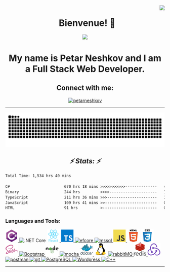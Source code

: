 <img align="right" src="https://komarev.com/ghpvc/?username=petarneshkov&style=flat-the-badge&base=500">
<h1 align="center">&nbsp; Bienvenue!&nbsp;👋 </h1>

<p align="center"><img src="https://media.giphy.com/media/Nx0rz3jtxtEre/giphy.gif" /></p>
<h1 align="center">My name is Petar Neshkov and I am a Full Stack Web Developer.</h1>

<h2 align="center">Connect with me:</h3>
<p align="center">
<a href="https://www.linkedin.com/in/petar-neshkov/" target="blank"><img align="center" src="https://raw.githubusercontent.com/rahuldkjain/github-profile-readme-generator/master/src/images/icons/Social/linked-in-alt.svg" alt="petarneshkov" height="70" width="150" /></a>
</p>
<hr/>

<div align="center">
    <img align="center" alt="github-snake" src="https://raw.githubusercontent.com/petarNeshkov/PetarNeshkov/output/github-contribution-grid-snake-dark.svg" />
</div>

<h2 align="center"><i>⚡ Stats: ⚡</i></h2>

<!--START_SECTION:waka-->

```txt
Total Time: 1,534 hrs 40 mins

C#                        670 hrs 18 mins >>>>>>>>>>>--------------   42.14 %
Binary                    244 hrs         >>>>---------------------   15.34 %
TypeScript                211 hrs 36 mins >>>----------------------   13.30 %
JavaScript                109 hrs 41 mins >>-----------------------   06.90 %
HTML                      91 hrs          >------------------------   05.72 %
```

<!--END_SECTION:waka-->

<h3 align="left">Languages and Tools:</h3>
<p align="left">  
<a href="https://www.w3schools.com/cs/" target="_blank" rel="noreferrer"> <img src="https://raw.githubusercontent.com/devicons/devicon/master/icons/csharp/csharp-original.svg" alt="csharp" width="40" height="40" title="CSharp"/> </a>
<img width="40" src="https://user-images.githubusercontent.com/25181517/121405754-b4f48f80-c95d-11eb-8893-fc325bde617f.png" alt=".NET Core" title=".NET Core"/>
<a href="https://reactjs.org/" target="_blank" rel="noreferrer"> <img src="https://raw.githubusercontent.com/devicons/devicon/master/icons/react/react-original-wordmark.svg" alt="react" width="40" height="40" title="React"/> </a> 
<a href="https://www.typescriptlang.org/" target="_blank" rel="noreferrer"> <img src="https://raw.githubusercontent.com/devicons/devicon/master/icons/typescript/typescript-original.svg" alt="typescript" width="40" height="40" title="TypeScript"/> </a> 
<a href="https://learn.microsoft.com/en-us/ef/" target="_blank" rel="noreferrer"> <img src="https://raw.githubusercontent.com/campusMVP/dotnetCoreLogoPack/master/Entity%20Framework%20Core/Bitmap%20RGB/Bitmap-MEDIUM_Entity-Framework-Core-Logo_2colors_Square_Boxed_RGB.png" alt="efcore" width="40" height="40" title="Entity Framework Core"/> </a> 
<a href="https://www.microsoft.com/en-us/sql-server" target="_blank" rel="noreferrer"> <img src="https://www.svgrepo.com/show/303229/microsoft-sql-server-logo.svg" alt="mssql" width="40" height="40" title="MS SQL"/> </a> 
<a href="https://developer.mozilla.org/en-US/docs/Web/JavaScript" target="_blank" rel="noreferrer"> <img src="https://raw.githubusercontent.com/devicons/devicon/master/icons/javascript/javascript-original.svg" alt="javascript" width="40" height="40" title="JavaScript"/>
<a href="https://www.w3.org/html/" target="_blank" rel="noreferrer"> <img src="https://raw.githubusercontent.com/devicons/devicon/master/icons/html5/html5-original-wordmark.svg" alt="html5" width="40" height="40" title="HTML"/> 
<a href="https://www.w3schools.com/css/" target="_blank" rel="noreferrer"> <img src="https://raw.githubusercontent.com/devicons/devicon/master/icons/css3/css3-original-wordmark.svg" alt="css3" width="40" height="40" title="CSS"/>  
<a href="https://sass-lang.com" target="_blank" rel="noreferrer"> <img src="https://raw.githubusercontent.com/devicons/devicon/master/icons/sass/sass-original.svg" alt="sass" width="40" height="40" title="SASS"/> 
<img width="40" src="https://user-images.githubusercontent.com/25181517/183898054-b3d693d4-dafb-4808-a509-bab54cf5de34.png" alt="Bootstrap" title="Bootstrap" title="BootStrap"/>
<a href="https://nodejs.org" target="_blank" rel="noreferrer"> <img src="https://raw.githubusercontent.com/devicons/devicon/master/icons/nodejs/nodejs-original-wordmark.svg" alt="nodejs" width="40" height="40" title="Node.js"/> </a>
<a href="https://mochajs.org" target="_blank" rel="noreferrer"> <img src="https://www.vectorlogo.zone/logos/mochajs/mochajs-icon.svg" alt="mocha" width="40" height="40" title="Mocha.js"/> </a> 
<a href="https://www.docker.com/" target="_blank" rel="noreferrer"> <img src="https://raw.githubusercontent.com/devicons/devicon/master/icons/docker/docker-original-wordmark.svg" alt="docker" width="40" height="40" title="Docker"/>
<a href="https://www.linux.org/" target="_blank" rel="noreferrer"> <img src="https://raw.githubusercontent.com/devicons/devicon/master/icons/linux/linux-original.svg" alt="linux" width="40" height="40" title="Linux"/> </a> 
<a href="https://www.rabbitmq.com" target="_blank" rel="noreferrer"> <img src="https://www.vectorlogo.zone/logos/rabbitmq/rabbitmq-icon.svg" alt="rabbitMQ" width="40" height="40" title="RabbitMQ"/> </a>
<a href="https://redis.io" target="_blank" rel="noreferrer"> <img src="https://raw.githubusercontent.com/devicons/devicon/master/icons/redis/redis-original-wordmark.svg" alt="redis" width="40" height="40" title="Redis"/> </a>
<a href="https://redux.js.org" target="_blank" rel="noreferrer"> <img src="https://raw.githubusercontent.com/devicons/devicon/master/icons/redux/redux-original.svg" alt="redux" width="40" height="40" title="Redux"/> </a>
<a href="https://postman.com" target="_blank" rel="noreferrer"> <img src="https://www.vectorlogo.zone/logos/getpostman/getpostman-icon.svg" alt="postman" width="40" height="40" title="Postman"/> 
<a href="https://git-scm.com/" target="_blank" rel="noreferrer"> <img src="https://www.vectorlogo.zone/logos/git-scm/git-scm-icon.svg" alt="git" width="40" height="40" title="Git"/>
<img width="40" src="https://user-images.githubusercontent.com/25181517/117208740-bfb78400-adf5-11eb-97bb-09072b6bedfc.png" alt="PostgreSQL" title="PostgreSQL" title="PostgreSQL"/>
<img width="40" src="https://user-images.githubusercontent.com/25181517/192158957-b1256181-356c-46a3-beb9-487af08a6266.png" alt="Wordpress" title="Wordpress" title="WordPress"/>
<img width="40" src="https://user-images.githubusercontent.com/25181517/192106073-90fffafe-3562-4ff9-a37e-c77a2da0ff58.png" alt="C++" title="C++" title="C++"/>
</p>

<hr/>
